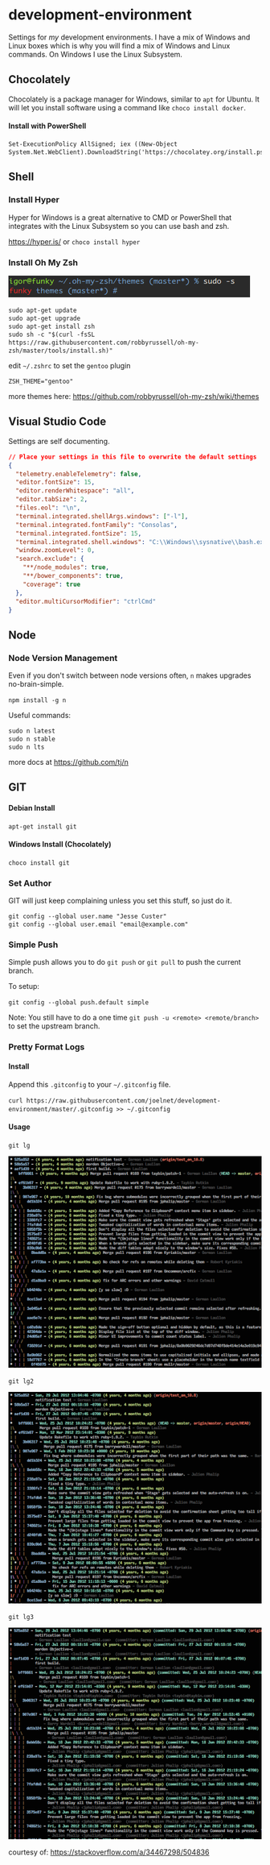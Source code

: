 # development-environment
Settings for _my_ development environments. I have a mix of Windows and Linux boxes which is why you will find a mix of Windows and Linux commands. On Windows I use the Linux Subsystem.

## Chocolately

Chocolately is a package manager for Windows, similar to `apt` for Ubuntu. It will let you install software using a command like `choco install docker`.

#### Install with PowerShell

```
Set-ExecutionPolicy AllSigned; iex ((New-Object System.Net.WebClient).DownloadString('https://chocolatey.org/install.ps1'))
```

## Shell

### Install Hyper

Hyper for Windows is a great alternative to CMD or PowerShell that integrates with the Linux Subsystem so you can use bash and zsh.

https://hyper.is/ or `choco install hyper`

### Install Oh My Zsh

![gentoo for Oh My Zsh](https://github.com/joelnet/development-environment/blob/master/content/oh-my-zsh-gentoo.png)

```
sudo apt-get update
sudo apt-get upgrade
sudo apt-get install zsh
sudo sh -c "$(curl -fsSL https://raw.githubusercontent.com/robbyrussell/oh-my-zsh/master/tools/install.sh)"
```

edit `~/.zshrc` to set the `gentoo` plugin

```
ZSH_THEME="gentoo"
```

more themes here: https://github.com/robbyrussell/oh-my-zsh/wiki/themes

## Visual Studio Code

Settings are self documenting.

```json
// Place your settings in this file to overwrite the default settings
{
  "telemetry.enableTelemetry": false,
  "editor.fontSize": 15,
  "editor.renderWhitespace": "all",
  "editor.tabSize": 2,
  "files.eol": "\n",
  "terminal.integrated.shellArgs.windows": ["-l"],
  "terminal.integrated.fontFamily": "Consolas",
  "terminal.integrated.fontSize": 15,
  "terminal.integrated.shell.windows": "C:\\Windows\\sysnative\\bash.exe",
  "window.zoomLevel": 0,
  "search.exclude": {
    "**/node_modules": true,
    "**/bower_components": true,
    "coverage": true
  },
  "editor.multiCursorModifier": "ctrlCmd"
}
```

## Node

### Node Version Management

Even if you don't switch between node versions often, `n` makes upgrades no-brain-simple.

`npm install -g n`

Useful commands:

```
sudo n latest
sudo n stable
sudo n lts
```

more docs at https://github.com/tj/n

## GIT

#### Debian Install

`apt-get install git`

#### Windows Install (Chocolately)

`choco install git`

### Set Author

GIT will just keep complaining unless you set this stuff, so just do it.

```
git config --global user.name "Jesse Custer"
git config --global user.email "email@example.com"
```

### Simple Push

Simple push allows you to do `git push` or `git pull` to push the current branch.

To setup:

`git config --global push.default simple`

Note: You still have to do a one time `git push -u <remote> <remote/branch>` to set the upstream branch.

### Pretty Format Logs

#### Install

Append this `.gitconfig` to your `~/.gitconfig` file.

`curl https://raw.githubusercontent.com/joelnet/development-environment/master/.gitconfig >> ~/.gitconfig`

#### Usage

`git lg`

![GIT log pretty format](https://github.com/joelnet/development-environment/blob/master/content/git-log-pretty.png)

`git lg2`

![GIT log pretty format](https://github.com/joelnet/development-environment/blob/master/content/git-log-pretty2.png)

`git lg3`

![GIT log pretty format](https://github.com/joelnet/development-environment/blob/master/content/git-log-pretty3.png)

courtesy of: https://stackoverflow.com/a/34467298/504836
